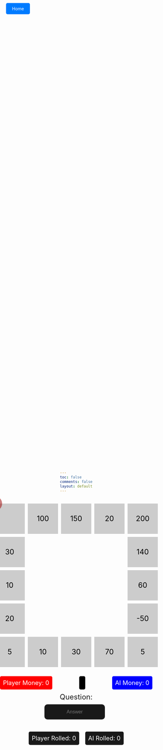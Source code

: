 ```yaml
---
toc: false
comments: false
layout: default
---
```


<html lang="en">
<head>
<meta charset="UTF-8">
<meta name="viewport" content="width=device-width, initial-scale=1.0">
<title>Mathnopoly</title>

<style>
    body {
        margin: 0;
        padding: 0;
        height: 100vh;
        background-image: url('https://wallpapers.com/images/hd/plain-black-background-02fh7564l8qq4m6d.jpg');
        background-size: cover;
        background-position: center;
        display: flex;
        flex-direction: column;
        justify-content: center;
        align-items: center;
        margin-top: 5px;
    }

    .home-button {
        position: fixed;
        top: 20px;
        left: 20px;
        z-index: 9999;
    }

    .home-button a {
        text-decoration: none;
        color: white;
        background-color: #007bff;
        padding: 10px 20px;
        border-radius: 5px;
    }

    .home-button a:hover {
        background-color: #0056b3;
    }

    .container {
        display: grid;
        grid-template-columns: repeat(5, 100px);
        grid-template-rows: repeat(5, 100px);
        gap: 10px;
    }

    .box {
        background-color: #cccccc;
        width: 100px;
        height: 100px;
        display: flex;
        justify-content: center;
        align-items: center;
        font-size: 24px;
        color: black;
    }

    .emptybox {
        background-color: transparent;
        width: 100px;
        height: 100px;
    }

    .player {
        background-color: rgba(156, 0, 0, 0.5);
        width: 50px;
        height: 50px;
        position: absolute;
        transform: translate(-50%, -50%);
        border-radius: 50%;
    }

    .ai {
        background-color: rgba(0, 0, 156, 0.5);
        width: 50px;
        height: 50px;
        position: fixed;
        border-radius: 50%;
        display: none;
    }

    #answer {
        display: flex;
        align-items: center;
        justify-content: center;
        margin-bottom: 10px; /* Add some bottom margin for spacing */
    }

    #rolled-container {
        display: flex;
        align-items: center; /* Center items vertically */
        justify-content: center; /* Center items horizontally */
        width: 100%;
        max-width: 600px; /* Adjust as needed */
        margin-top: 20px; /* Add some top margin for spacing */
    }

    #player-steps,
    #ai-steps {
        margin: 0 10px; /* Add some horizontal margin for spacing */
    }

    #question {
        font-size: 24px;
        text-align: center;
        margin-bottom: 10px;
    }

    #user-answer {
        font-size: 16px;
        padding: 20px;
        margin-right: 10px;
        background-color: rgba(0, 0, 0, 0.9);
        color: white;
        border-radius: 10px;
        border: none;
        outline: none;
        text-align: center;
        vertical-align: middle;
        width: 200px;
        height: 50px;
    }

    #dice-roll {
        font-size: 24px;
        text-align: center;
        margin-top: 20px;
    }

    #player-money,
    #ai-money,
    #turn-display,
    #player-steps,
    #ai-steps {
        font-size: 20px;
        margin-top: 10px;
        margin-bottom: 10px;
    }

    #game-container {
        display: flex;
        flex-direction: column;
        align-items: center;
        margin-top: 20px;
    }

    #money-container {
        display: flex;
        justify-content: space-between;
        width: 100%;
        max-width: 600px;
        margin-top: 20px;
    }

    .money-box {
        padding: 10px;
        border-radius: 5px;
        color: white;
        font-size: 20px;
        background-color: rgba(0, 0, 0, 0.9);
        margin: 0; /* Reset margin */
    }

    .player-money {
        background-color: red;
    }

    .ai-money {
        background-color: blue;
    }

    #turn-display {
        font-size: 24px;
        background-color: black;
        color: white;
        padding: 10px;
        border-radius: 5px;
    }
</style>


</head>
<body>
<div class="home-button">
    <a href="/2024/02/08/Main.html">Home</a>
</div>
<div id="game-container">
    <div class="container">
        <div class="box" id="box0"></div>
        <div class="box" id="box1">100</div>
        <div class="box" id="box2">150</div>
        <div class="box" id="box3">20</div>
        <div class="box" id="box4">200</div>
        <div class="box" id="box15">30</div>
        <div class="emptybox"></div>
        <div class="emptybox"></div>
        <div class="emptybox"></div>
        <div class="box" id="box5">140</div>
        <div class="box" id="box14">10</div>
        <div class="emptybox"></div>
        <div class="emptybox"></div>
        <div class="emptybox"></div>
        <div class="box" id="box6">60</div>
        <div class="box" id="box13">20</div>
        <div class="emptybox"></div>
        <div class="emptybox"></div>
        <div class="emptybox"></div>
        <div class="box" id="box7">-50</div>
        <div class="box" id="box12">5</div>
        <div class="box" id="box11">10</div>
        <div class="box" id="box10">30</div>
        <div class="box" id="box9">70</div>
        <div class="box" id="box8">5</div>
        <div class="player" id="player"></div>
        <div class="ai" id="ai-dot"></div>
    </div>
</div>



<div id="money-container">
    <div id="player-money" class="money-box player-money">Player Money: 0</div>
    <div id="turn-display" class="turn-display"></div>
    <div id="ai-money" class="money-box ai-money">AI Money: 0</div>
</div>
<div id="question">Question: <span id="current-question"></span></div>

<div id="answer" class="answer">
    <input type="text" id="user-answer" onkeypress="checkEnter(event)" placeholder="Answer">
</div>
<div id="rolled-container">
    <div id="player-steps" class="money-box player-steps">Player Rolled: 0</div>
    <div id="ai-steps" class="money-box ai-steps">AI Rolled: 0</div>
</div>



<script>
    let playerPosition = 0; // Start from 0
    let aiPosition = 0; // Start from 0
    let playerMoney = 0;
    let aiMoney = 0;
    let playerStepsMoved = 0;
    let aiStepsMoved = 0;


    const boxValues = {
        0: 0,
        1: 100,
        2: 150,
        3: 20,
        4: 200,
        5: 140,
        6: 60,
        7: -50,
        8: 5,
        9: 70,
        10: 30,
        11: 10,
        12: 5,
        13: 20,
        14: 10,
        15: 30
    };

    function generateQuestion() {
        const num1 = Math.floor(Math.random() * 10) + 1;
        const num2 = Math.floor(Math.random() * 10) + 1;
        const operator = Math.random() < 0.5 ? '+' : '-';
        return `${num1} ${operator} ${num2}`;
    }
</script>

<script>
    function move(token, steps) {
        console.log(`Moving ${token} dot ${steps} steps.`);
        const totalBoxes = Object.keys(boxValues).length;
        let stepsMoved = 0; // Initialize steps moved
        for (let i = 0; i < steps; i++) {
            if (token === 'player') {
                playerPosition = (playerPosition + 1) % totalBoxes;
                playerStepsMoved++;
            } else {
                aiPosition = (aiPosition + 1) % totalBoxes;
                aiStepsMoved++;
            }
            stepsMoved++; // Increment steps moved
        }
        const boxValue = boxValues[token === 'player' ? playerPosition : aiPosition];
        if (token === 'player') {
            console.log(`Adding ${boxValue} to player sum.`);
            playerMoney += boxValue;
            document.getElementById('player-money').textContent = `Player Money: ${playerMoney}`;
        } else {
            console.log(`Adding ${boxValue} to AI sum.`);
            aiMoney += boxValue;
            document.getElementById('ai-money').textContent = `AI Money: ${aiMoney}`;
        }

        document.getElementById('player-steps').textContent = `Player Rolled: ${playerStepsMoved}`;
        document.getElementById('ai-steps').textContent = `AI Rolled: ${aiStepsMoved}`;

        // Check if either player or AI reaches 500
        if (playerMoney >= 500) {
            alert("You win! You reached 500 first.");
                const token = localStorage.getItem('jwtToken');
        if (!token) {
            console.error('JWT token not found.');
            return;
        }
        try {
            var base64Url = token.split('.')[1];
            var base64 = base64Url.replace(/-/g, '+').replace(/_/g, '/');
            var jsonPayload = decodeURIComponent(window.atob(base64).split('').map(function(c) {
                return '%' + ('00' + c.charCodeAt(0).toString(16)).slice(-2);
            }).join(''));
            const decodedToken = JSON.parse(jsonPayload);
            const userId = decodedToken.user_id;
            // Send POST request to backend
            const data = {
                userId: userId,
                points: 5
            };
            fetch('http://127.0.0.1:5000/leaderboard', {
                method: 'POST',
                headers: {
                    'Content-Type': 'application/json'
                },
                body: JSON.stringify(data)
            })
            .then(response => {
                if (!response.ok) {
                    throw new Error('Network response was not ok');
                }
                return response.json();
            })
            .then(data => {
                console.log('POST request successful:', data);
            })
            .catch(error => {
                console.error('Error making POST request:', error);
            });
        } catch (error) {
            console.error('Error decoding JWT token:', error);
        }
            resetGame();
        } else if (aiMoney >= 500) {
            alert("AI wins! AI reached 500 first.");
            resetGame();
        }

        return stepsMoved; // Return steps moved
    }


    function submitAnswer() {

        playerStepsMoved = 0;
        aiStepsMoved = 0;

        const answer = document.getElementById('user-answer').value;
        const correctAnswer = eval(document.getElementById('current-question').textContent);
        const turnDisplay = document.getElementById('turn-display');


        // Indicate AI's turn by default
        turnDisplay.textContent = "AI's Turn";


        if (parseInt(answer) === correctAnswer) {
            const playerSteps = Math.floor(Math.random() * 6) + 1;
            console.log(`Player answered correctly. Moving player.`);
            const stepsMoved = move('player', playerSteps);
            movePlayerToPosition(playerPosition);



            // Hide the alert after 2 seconds
            setTimeout(() => {
                // Delay AI's turn
                const aiSteps = Math.floor(Math.random() * 6) + 1;
                console.log(`AI's turn. Moving AI.`);
                move('ai', aiSteps);
                moveAIToPosition(aiPosition);

                // Set the question for the player after AI's move
                document.getElementById('current-question').textContent = generateQuestion();

                // Indicate player's turn
                turnDisplay.textContent = "Your Turn";
            }, 4000); // 2 second delay
        } else {
            const playerSteps = Math.floor(Math.random() * 6) + 1;
            console.log(`Player answered incorrectly. Moving AI.`);
            move('ai', playerSteps);
            document.getElementById('current-question').textContent = generateQuestion();
            moveAIToPosition(aiPosition);

            // Indicate AI's turn
            alert("Mhmm incorrect, AI is making its move now...");

            // Delay AI's turn
            setTimeout(() => {
                // Set the question for the player after AI's move
                document.getElementById('current-question').textContent = generateQuestion();
                // Indicate player's turn
                turnDisplay.textContent = "Your Turn";
            }, 500); // 3 second delay
        }

        // Clear user's answer after submitting
        document.getElementById('user-answer').value = '';

        // Focus on user answer input for convenience
        document.getElementById('user-answer').focus();
    }

    function resetGame() {
        // Reset player and AI positions
        playerPosition = 0;
        aiPosition = 0;
        
        // Reset player and AI money
        playerMoney = 0;
        aiMoney = 0;
        
        // Reset player and AI rolled values
        playerStepsMoved = 0;
        aiStepsMoved = 0;
        
        // Update displayed money
        document.getElementById('player-money').textContent = `Player Money: ${playerMoney}`;
        document.getElementById('ai-money').textContent = `AI Money: ${aiMoney}`;
        
        // Hide AI dot
        document.getElementById('ai-dot').style.display = 'none';
        
        // Generate new initial question
        document.getElementById('current-question').textContent = generateQuestion();
        
        // Move player and AI dots to initial positions
        movePlayerToPosition(playerPosition);
        moveAIToPosition(aiPosition);
        
        // Reset displayed rolled values
        document.getElementById('player-steps').textContent = `Player Rolled: 0`;
        document.getElementById('ai-steps').textContent = `AI Rolled: 0`;
    }


        function movePlayerToPosition(position) {
            const playerBox = document.getElementById(`box${position}`);
            const playerDot = document.getElementById('player');
            const boxRect = playerBox.getBoundingClientRect();
            const boxSize = 100; 
            const boxCenterX = boxRect.left + (boxSize / 2);
            const boxCenterY = boxRect.top + (boxSize / 2);
            console.log(`Player dot is currently positioned in box ${position} at (${boxCenterX}, ${boxCenterY}).`);
            playerDot.style.top = `${boxCenterY}px`;
            playerDot.style.left = `${boxCenterX}px`;
            console.log(`Player dot moved to box ${position}.`);
        }

        function moveAIToPosition(position) {
            const aiBox = document.getElementById(`box${position}`);
            const aiDot = document.getElementById('ai-dot');
            const boxRect = aiBox.getBoundingClientRect();
            const dotSize = 50;
            const boxSize = 100;
            const boxCenterX = boxRect.left + (boxSize / 2);
            const boxCenterY = boxRect.top + (boxSize / 2);
            console.log(`AI dot moved to box ${position}.`);
            aiDot.style.top = `${boxCenterY - (dotSize / 2)}px`;
            aiDot.style.left = `${boxCenterX - (dotSize / 2)}px`;
            aiDot.style.display = 'block';
        }

        console.log(`Generating initial question.`);
        document.getElementById('current-question').textContent = generateQuestion();
        movePlayerToPosition(playerPosition);
        moveAIToPosition(aiPosition);

        function checkEnter(event) {
            if (event.key === "Enter") {
                submitAnswer();
            }
        }


</script>
</body>
</html>